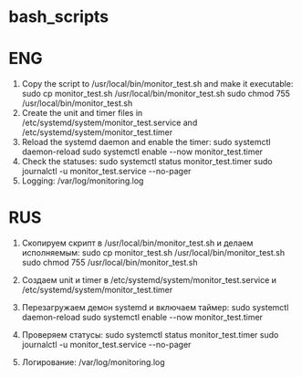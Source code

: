 # bash_scripts

# ENG

1) Copy the script to /usr/local/bin/monitor_test.sh and make it executable:
   sudo cp monitor_test.sh /usr/local/bin/monitor_test.sh
   sudo chmod 755 /usr/local/bin/monitor_test.sh
2) Create the unit and timer files in /etc/systemd/system/monitor_test.service and /etc/systemd/system/monitor_test.timer
3) Reload the systemd daemon and enable the timer:
   sudo systemctl daemon-reload
   sudo systemctl enable --now monitor_test.timer
4) Check the statuses:
   sudo systemctl status monitor_test.timer
   sudo journalctl -u monitor_test.service --no-pager
5) Logging: /var/log/monitoring.log


# RUS 

1) Скопируем скрипт в /usr/local/bin/monitor_test.sh и делаем исполняемым:
   sudo cp monitor_test.sh /usr/local/bin/monitor_test.sh
   sudo chmod 755 /usr/local/bin/monitor_test.sh
2) Создаем unit и timer в /etc/systemd/system/monitor_test.service и /etc/systemd/system/monitor_test.timer
    
3) Перезагружаем демон systemd и включаем таймер:
   sudo systemctl daemon-reload
   sudo systemctl enable --now monitor_test.timer
4) Проверяем статусы:
   sudo systemctl status monitor_test.timer
   sudo journalctl -u monitor_test.service --no-pager
5) Логирование: /var/log/monitoring.log

